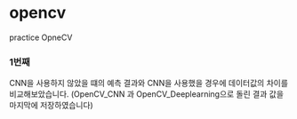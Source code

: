 # opencv
practice OpneCV

### 1번째
CNN을 사용하지 않았을 떄의 예측 결과와 CNN을 사용했을 경우에 데이터값의 차이를 비교해보았습니다.
(OpenCV_CNN 과 OpenCV_Deeplearning으로 돌린 결과 값을 마지막에 저장하였습니다)
